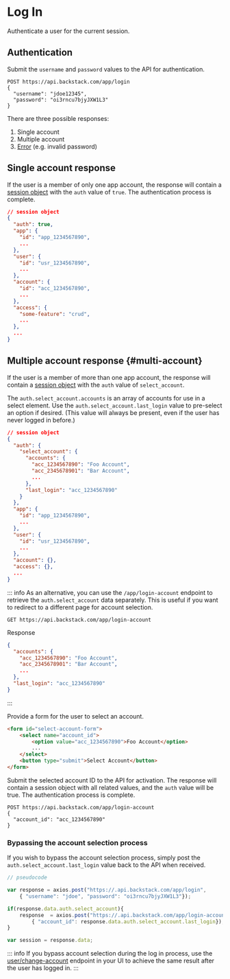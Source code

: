# Log In

Authenticate a user for the current session.

## Authentication

[//]: # (Provide a form for the user to submit their username and password.)

[//]: # ()
[//]: # (```html)

[//]: # (<form id="login-form">)

[//]: # (    <input type="text" name="username" placeholder="Username" required>)

[//]: # (    <input type="password" name="password" placeholder="Password" required>)

[//]: # (    <button type="submit">Log In</button>)

[//]: # (</form>)

[//]: # (```)

Submit the `username` and `password` values to the API for authentication.

```http request
POST https://api.backstack.com/app/login
{
  "username": "jdoe12345",
  "password": "oi3rncu7bjyJXW1L3"
}
```

There are three possible responses:

1. Single account
2. Multiple account
3. [Error](../errors.md) (e.g. invalid password)


## Single account response

If the user is a member of only one app account, the response will contain a [session object](session.md) with the `auth` value of `true`. The authentication process is complete.

```json
// session object
{
  "auth": true,
  "app": {
    "id": "app_1234567890",
    ...
  },
  "user": {
    "id": "usr_1234567890",
    ...
  },
  "account": {
    "id": "acc_1234567890",
    ...
  },
  "access": {
    "some-feature": "crud",
    ...
  },
  ...
}
```

## Multiple account response {#multi-account}

If the user is a member of more than one app account, the response will contain a [session object](session.md) with
the `auth` value of `select_account`.

The `auth.select_account.accounts` is an array of accounts for use in a select element. Use
the `auth.select_account.last_login` value to pre-select an option if desired. (This value will always be present, even if the user has never logged in before.)

```json
// session object
{
  "auth": {
    "select_account": {
      "accounts": {
        "acc_1234567890": "Foo Account",
        "acc_2345678901": "Bar Account",
        ...
      },
      "last_login": "acc_1234567890"
    }
  },
  "app": {
    "id": "app_1234567890",
    ...
  },
  "user": {
    "id": "usr_1234567890",
    ...
  },
  "account": {},
  "access": {},
  ...
}
```

::: info
As an alternative, you can use the `/app/login-account` endpoint to retrieve the `auth.select_account` data separately. This is useful if you want to redirect to a different page for account selection.

```http request
GET https://api.backstack.com/app/login-account
```

Response 

```json
{
  "accounts": {
    "acc_1234567890": "Foo Account",
    "acc_2345678901": "Bar Account",
    ...
  },
  "last_login": "acc_1234567890"
}
```
:::

Provide a form for the user to select an account.

```html 
<form id="select-account-form">
    <select name="account_id">
        <option value="acc_1234567890">Foo Account</option>
        ...
    </select>
    <button type="submit">Select Account</button>
</form>
```

Submit the selected account ID to the API for activation. The response will contain a session object with all related
values, and the `auth` value will be true. The authentication process is complete.

```http request
POST https://api.backstack.com/app/login-account
{
  "account_id": "acc_1234567890"
}
```

### Bypassing the account selection process

If you wish to bypass the account selection process, simply post the `auth.select_account.last_login` value back to the API when received.

```js
// pseudocode

var response = axios.post("https://.api.backstack.com/app/login", 
    { "username": "jdoe", "password": "oi3rncu7bjyJXW1L3"});

if(response.data.auth.select_account){
    response  = axios.post("https://.api.backstack.com/app/login-account", 
        { "account_id": response.data.auth.select_account.last_login});
}

var session = response.data;
```

::: info
If you bypass account selection during the log in process, use the [user/change-account](user-change-account.md) endpoint in your UI to achieve the same result after the user has logged in.
:::




